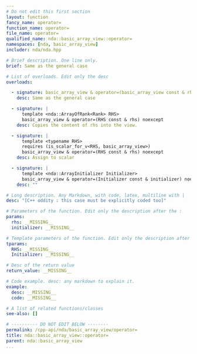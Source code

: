 ```yaml
---
# Do not edit this first section
layout: function
fancy_name: operator=
function_name: operator=
file_name: operator=
qualified_name: nda::basic_array_view::operator=
namespaces: [nda, basic_array_view]
includer: nda/nda.hpp

# Brief description. One line only.
brief: Same as the general case

# List of overloads. Edit only the desc
overloads:

  - signature: basic_array_view & operator=(basic_array_view const & rhs) noexcept
    desc: Same as the general case

  - signature: |
      template <nda::ArrayOfRank<Rank> RHS>
      basic_array_view & operator=(RHS const & rhs) noexcept
    desc: Copies the content of rhs into the view.

  - signature: |
      template <typename RHS>
      requires (is_scalar_for_v<RHS, basic_array_view>)
      basic_array_view & operator=(RHS const & rhs) noexcept
    desc: Assign to scalar

  - signature: |
      template <nda::ArrayInitializer Initializer>
      basic_array_view & operator=(Initializer const & initializer) noexcept
    desc: ""

# Long description. Any Markdown, with code, latex, multiline with |
desc: "[C++ oddity : this case must be explicitly coded too]"

# Parameters of the function. Edit only the description after the :
params:
  rhs: __MISSING__
  initializer: __MISSING__

# Template parameters of the function. Edit only the description after the :
tparams:
  RHS: __MISSING__
  Initializer: __MISSING__

# Desc of the return value
return_value: __MISSING__

# Code example. desc: any markdown to explain it.
example:
  desc: __MISSING__
  code: __MISSING__

# A list of related functions/classes
see-also: []

# ---------- DO NOT EDIT BELOW --------
permalink: /cpp-api/nda/basic_array_view/operator=
title: nda::basic_array_view::operator=
parent: nda::basic_array_view
...
```



